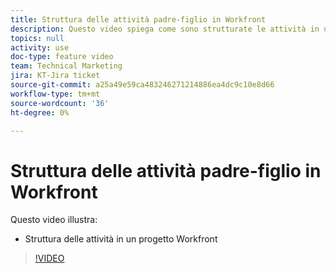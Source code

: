 ```yaml
---
title: Struttura delle attività padre-figlio in Workfront
description: Questo video spiega come sono strutturate le attività in un progetto Workfront
topics: null
activity: use
doc-type: feature video
team: Technical Marketing
jira: KT-Jira ticket
source-git-commit: a25a49e59ca483246271214886ea4dc9c10e8d66
workflow-type: tm+mt
source-wordcount: '36'
ht-degree: 0%

---
```


# Struttura delle attività padre-figlio in Workfront

Questo video illustra:

* Struttura delle attività in un progetto Workfront

>[!VIDEO](https://video.tv.adobe.com/v/335087/?quality=12&learn=on)